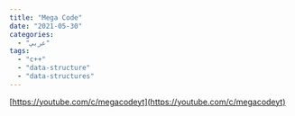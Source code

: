 ```yaml
---
title: "Mega Code"
date: "2021-05-30"
categories:
  - "عربي"
tags:
  - "c++"
  - "data-structure"
  - "data-structures"
---
```


[https://youtube.com/c/megacodeyt](https://youtube.com/c/megacodeyt)
